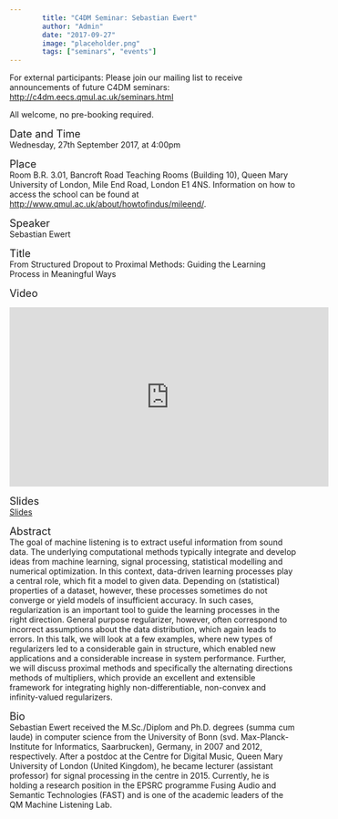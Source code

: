 ```yaml
---
        title: "C4DM Seminar: Sebastian Ewert"
        author: "Admin"
        date: "2017-09-27"
        image: "placeholder.png"
        tags: ["seminars", "events"]
---
```


<p>For external participants: Please join our mailing list to receive announcements of future C4DM seminars: <a href="http://c4dm.eecs.qmul.ac.uk/seminars.html">http://c4dm.eecs.qmul.ac.uk/seminars.html</a></p>

All welcome, no pre-booking required.

<span style="font-size: 130%;">Date and Time</span></br>
Wednesday, 27th September 2017, at 4:00pm

<span style="font-size: 130%;">Place</span></br>
Room B.R. 3.01, Bancroft Road Teaching Rooms (Building 10), Queen Mary University of London, Mile End Road, London E1 4NS. Information on how to access the school can be found at <a href="http://www.qmul.ac.uk/about/howtofindus/mileend/">http://www.qmul.ac.uk/about/howtofindus/mileend/</a>.

<span style="font-size: 130%;">Speaker</span></br>
Sebastian Ewert

<span style="font-size: 130%;">Title</span></br>
From Structured Dropout to Proximal Methods: Guiding the Learning Process in Meaningful Ways

<span style="font-size: 130%;">Video</span></br>
<iframe width="560" height="315" src="https://www.youtube-nocookie.com/embed/2OzzepzlLWI?rel=0" frameborder="0" allowfullscreen></iframe>

<span style="font-size: 130%;">Slides</span></br>
<a href="https://github.com/sebewert/slides/raw/master/2017-09_Ewert_Regularizers_SeminarSlides.pdf">Slides</a>

<span style="font-size: 130%;">Abstract</span></br>
The goal of machine listening is to extract useful information from sound data. The underlying computational methods typically integrate and develop ideas from machine learning, signal processing, statistical modelling and numerical optimization. In this context, data-driven learning processes play a central role, which fit a model to given data. Depending on (statistical) properties of a dataset, however, these processes sometimes do not converge or yield models of insufficient accuracy. In such cases, regularization is an important tool to guide the learning processes in the right direction. General purpose regularizer, however, often correspond to incorrect assumptions about the data distribution, which again leads to errors. In this talk, we will look at a few examples, where new types of regularizers led to a considerable gain in structure, which enabled new applications and a considerable increase in system performance. Further, we will discuss proximal methods and specifically the alternating directions methods of multipliers, which provide an excellent and extensible framework for integrating highly non-differentiable, non-convex and infinity-valued regularizers.

<span style="font-size: 130%;">Bio</span></br>
Sebastian Ewert received the M.Sc./Diplom and Ph.D. degrees (summa cum laude) in computer science from the University of Bonn (svd. Max-Planck-Institute for Informatics, Saarbrucken), Germany, in 2007 and 2012, respectively. After a postdoc at the Centre for Digital Music, Queen Mary University of London (United Kingdom), he became lecturer (assistant professor) for signal processing in the centre in 2015. Currently, he is holding a research position in the EPSRC programme Fusing Audio and Semantic Technologies (FAST) and is one of the academic leaders of the QM Machine Listening Lab.

